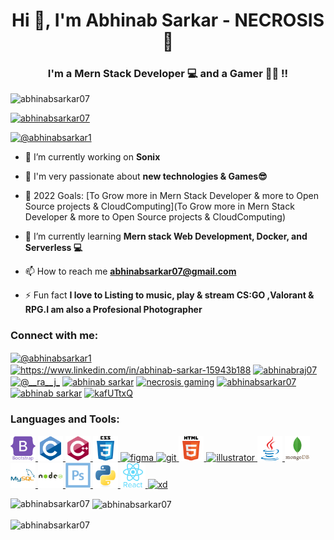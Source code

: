 <h1 align="center">Hi 👋, I'm Abhinab Sarkar - NECROSIS 👋</h1>
<h3 align="center">I'm a Mern Stack Developer 💻 and a Gamer 🐱‍🚀 !!</h3>

<p align="left"> <img src="https://komarev.com/ghpvc/?username=abhinabsarkar07&label=Profile%20views&color=0e75b6&style=flat" alt="abhinabsarkar07" /> </p>

<p align="left"> <a href="https://github.com/ryo-ma/github-profile-trophy"><img src="https://github-profile-trophy.vercel.app/?username=abhinabsarkar07" alt="abhinabsarkar07" /></a> </p>

<p align="left"> <a href="https://twitter.com/@abhinabsarkar1" target="blank"><img src="https://img.shields.io/twitter/follow/@abhinabsarkar1?logo=twitter&style=for-the-badge" alt="@abhinabsarkar1" /></a> </p>

- 🔭 I’m currently working on **Sonix**

- 🧐 I'm very passionate about **new technologies & Games😎**

- 🥅 2022 Goals: [To Grow more in Mern Stack Developer & more to Open Source projects & CloudComputing](To Grow more in Mern Stack Developer & more to Open Source projects & CloudComputing)

- 🌱 I’m currently learning **Mern stack Web Development, Docker, and Serverless 💻**

- 📫 How to reach me **abhinabsarkar07@gmail.com**

- ⚡ Fun fact **I love to Listing to music, play & stream CS:GO ,Valorant & RPG.I am also a Profesional Photographer**

<h3 align="left">Connect with me:</h3>
<p align="left">
<a href="https://twitter.com/@abhinabsarkar1" target="blank"><img align="center" src="https://raw.githubusercontent.com/rahuldkjain/github-profile-readme-generator/master/src/images/icons/Social/twitter.svg" alt="@abhinabsarkar1" height="30" width="40" /></a>
<a href="https://linkedin.com/in/https://www.linkedin.com/in/abhinab-sarkar-15943b188" target="blank"><img align="center" src="https://raw.githubusercontent.com/rahuldkjain/github-profile-readme-generator/master/src/images/icons/Social/linked-in-alt.svg" alt="https://www.linkedin.com/in/abhinab-sarkar-15943b188" height="30" width="40" /></a>
<a href="https://fb.com/abhinabraj07" target="blank"><img align="center" src="https://raw.githubusercontent.com/rahuldkjain/github-profile-readme-generator/master/src/images/icons/Social/facebook.svg" alt="abhinabraj07" height="30" width="40" /></a>
<a href="https://instagram.com/@__ra__j_" target="blank"><img align="center" src="https://raw.githubusercontent.com/rahuldkjain/github-profile-readme-generator/master/src/images/icons/Social/instagram.svg" alt="@__ra__j_" height="30" width="40" /></a>
<a href="https://www.behance.net/abhinab sarkar" target="blank"><img align="center" src="https://raw.githubusercontent.com/rahuldkjain/github-profile-readme-generator/master/src/images/icons/Social/behance.svg" alt="abhinab sarkar" height="30" width="40" /></a>
<a href="https://www.youtube.com/c/necrosis gaming" target="blank"><img align="center" src="https://raw.githubusercontent.com/rahuldkjain/github-profile-readme-generator/master/src/images/icons/Social/youtube.svg" alt="necrosis gaming" height="30" width="40" /></a>
<a href="https://www.hackerrank.com/abhinabsarkar07" target="blank"><img align="center" src="https://raw.githubusercontent.com/rahuldkjain/github-profile-readme-generator/master/src/images/icons/Social/hackerrank.svg" alt="abhinabsarkar07" height="30" width="40" /></a>
<a href="https://auth.geeksforgeeks.org/user/abhinab sarkar" target="blank"><img align="center" src="https://raw.githubusercontent.com/rahuldkjain/github-profile-readme-generator/master/src/images/icons/Social/geeks-for-geeks.svg" alt="abhinab sarkar" height="30" width="40" /></a>
<a href="https://discord.gg/kafUTtxQ" target="blank"><img align="center" src="https://raw.githubusercontent.com/rahuldkjain/github-profile-readme-generator/master/src/images/icons/Social/discord.svg" alt="kafUTtxQ" height="30" width="40" /></a>
</p>

<h3 align="left">Languages and Tools:</h3>
<p align="left"> <a href="https://getbootstrap.com" target="_blank" rel="noreferrer"> <img src="https://raw.githubusercontent.com/devicons/devicon/master/icons/bootstrap/bootstrap-plain-wordmark.svg" alt="bootstrap" width="40" height="40"/> </a> <a href="https://www.cprogramming.com/" target="_blank" rel="noreferrer"> <img src="https://raw.githubusercontent.com/devicons/devicon/master/icons/c/c-original.svg" alt="c" width="40" height="40"/> </a> <a href="https://www.w3schools.com/cpp/" target="_blank" rel="noreferrer"> <img src="https://raw.githubusercontent.com/devicons/devicon/master/icons/cplusplus/cplusplus-original.svg" alt="cplusplus" width="40" height="40"/> </a> <a href="https://www.w3schools.com/css/" target="_blank" rel="noreferrer"> <img src="https://raw.githubusercontent.com/devicons/devicon/master/icons/css3/css3-original-wordmark.svg" alt="css3" width="40" height="40"/> </a> <a href="https://www.figma.com/" target="_blank" rel="noreferrer"> <img src="https://www.vectorlogo.zone/logos/figma/figma-icon.svg" alt="figma" width="40" height="40"/> </a> <a href="https://git-scm.com/" target="_blank" rel="noreferrer"> <img src="https://www.vectorlogo.zone/logos/git-scm/git-scm-icon.svg" alt="git" width="40" height="40"/> </a> <a href="https://www.w3.org/html/" target="_blank" rel="noreferrer"> <img src="https://raw.githubusercontent.com/devicons/devicon/master/icons/html5/html5-original-wordmark.svg" alt="html5" width="40" height="40"/> </a> <a href="https://www.adobe.com/in/products/illustrator.html" target="_blank" rel="noreferrer"> <img src="https://www.vectorlogo.zone/logos/adobe_illustrator/adobe_illustrator-icon.svg" alt="illustrator" width="40" height="40"/> </a> <a href="https://www.java.com" target="_blank" rel="noreferrer"> <img src="https://raw.githubusercontent.com/devicons/devicon/master/icons/java/java-original.svg" alt="java" width="40" height="40"/> </a> <a href="https://www.mongodb.com/" target="_blank" rel="noreferrer"> <img src="https://raw.githubusercontent.com/devicons/devicon/master/icons/mongodb/mongodb-original-wordmark.svg" alt="mongodb" width="40" height="40"/> </a> <a href="https://www.mysql.com/" target="_blank" rel="noreferrer"> <img src="https://raw.githubusercontent.com/devicons/devicon/master/icons/mysql/mysql-original-wordmark.svg" alt="mysql" width="40" height="40"/> </a> <a href="https://nodejs.org" target="_blank" rel="noreferrer"> <img src="https://raw.githubusercontent.com/devicons/devicon/master/icons/nodejs/nodejs-original-wordmark.svg" alt="nodejs" width="40" height="40"/> </a> <a href="https://www.photoshop.com/en" target="_blank" rel="noreferrer"> <img src="https://raw.githubusercontent.com/devicons/devicon/master/icons/photoshop/photoshop-line.svg" alt="photoshop" width="40" height="40"/> </a> <a href="https://www.python.org" target="_blank" rel="noreferrer"> <img src="https://raw.githubusercontent.com/devicons/devicon/master/icons/python/python-original.svg" alt="python" width="40" height="40"/> </a> <a href="https://reactjs.org/" target="_blank" rel="noreferrer"> <img src="https://raw.githubusercontent.com/devicons/devicon/master/icons/react/react-original-wordmark.svg" alt="react" width="40" height="40"/> </a> <a href="https://www.adobe.com/products/xd.html" target="_blank" rel="noreferrer"> <img src="https://cdn.worldvectorlogo.com/logos/adobe-xd.svg" alt="xd" width="40" height="40"/> </a> </p>

<p><img align="left" src="https://github-readme-stats.vercel.app/api/top-langs?username=abhinabsarkar07&show_icons=true&locale=en&layout=compact" alt="abhinabsarkar07" /></p>

<p>&nbsp;<img align="center" src="https://github-readme-stats.vercel.app/api?username=abhinabsarkar07&show_icons=true&locale=en" alt="abhinabsarkar07" /></p>

<p><img align="center" src="https://github-readme-streak-stats.herokuapp.com/?user=abhinabsarkar07&" alt="abhinabsarkar07" /></p>
